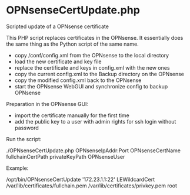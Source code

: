 # OPNsenseCertUpdate.php
Scripted update of a OPNsense certificate

This PHP script replaces certificates in the OPNsense.
It essentially does the same thing as the Python script of the same name.

- copy /conf/config.xml from the OPNsense to the local directory
- load the new certificate and key file
- replace the certificate and keys in config.xml with the new ones
- copy the current config.xml to the Backup directory on the OPNsense
- copy the modified config.xml back to the OPNsense
- start the OPNsense WebGUI and synchronize config to backup OPNsense

Preparation in the OPNsense GUI:
- import the certificate manually for the first time
- add the public key to a user with admin rights for ssh login without password

Run the script:

./OPNsenseCertUpdate.php OPNsenseIpAddr:Port OPNsenseCertName fullchainCertPath privateKeyPath OPNsenseUser

Example:

/opt/bin/OPNsenseCertUpdate '172.23.1.1:22' LEWildcardCert /var/lib/certificates/fullchain.pem /var/lib/certificates/privkey.pem root
